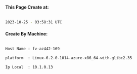 
   
#### This Page Create at:

```bash

2023-10-25 - 03:58:31 UTC

```

#### Create By Machine:

```bash

Host Name : fv-az442-169

platform  : Linux-6.2.0-1014-azure-x86_64-with-glibc2.35

Ip Local  : 10.1.0.13

```

